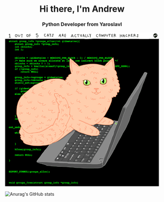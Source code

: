 <div id="header" align="center">
    <h1>Hi there, I'm Andrew</h1>
    <h3>Python Developer from Yaroslavl</h3>
</div>

<img src="https://github.com/AMahonya/AMahonya/blob/main/3129.gif" alt="The unlimited" width="800">

![Anurag's GitHub stats](https://github-readme-stats.vercel.app/api?username=anuraghazra&show_icons=true&theme=radical)
